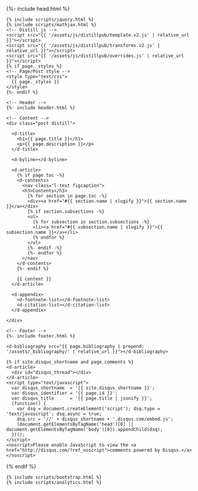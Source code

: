 <!DOCTYPE html>
<!-- _layouts/distill.html -->
<html>
  <head>
    {%- include head.html %}

    {% include scripts/jquery.html %}
    {% include scripts/mathjax.html %}
    <!-- Distill js -->
    <script src="{{ '/assets/js/distillpub/template.v2.js' | relative_url }}"></script>
    <script src="{{ '/assets/js/distillpub/transforms.v2.js' | relative_url }}"></script>
    <script src="{{ '/assets/js/distillpub/overrides.js' | relative_url }}"></script>
    {% if page._styles %}
    <!-- Page/Post style -->
    <style type="text/css">
      {{ page._styles }}
    </style>
    {%- endif %}
  </head>

  <d-front-matter>
    <script async type="text/json">{
      "title": "{{ page.title }}",
      "description": "{{ page.description }}",
      "published": "{{ page.date | date: '%B %-d, %Y' }}",
      "authors": [
        {% for author in page.authors -%}
        {
          "author": "{{ author.name }}",
          "authorURL": "{{ author.url }}",
          "affiliations": [
            {
              "name": "{{ author.affiliations.name }}",
              "url": "{{ author.affiliations.url }}"
            }
          ]
        }{% if forloop.last == false %},{% endif %}
        {% endfor %}
      ],
      "katex": {
        "delimiters": [
          {
            "left": "$",
            "right": "$",
            "display": false
          },
          {
            "left": "$$",
            "right": "$$",
            "display": true
          }
        ]
      }
    }</script>
  </d-front-matter>

  <body class="{%- if site.navbar_fixed -%}fixed-top-nav{%- endif -%} {%- unless site.footer_fixed -%}sticky-bottom-footer{%- endunless -%}">

    <!-- Header -->
    {%- include header.html %}

    <!-- Content -->
    <div class="post distill">

      <d-title>
        <h1>{{ page.title }}</h1>
        <p>{{ page.description }}</p>
      </d-title>

      <d-byline></d-byline>

      <d-article>
        {% if page.toc -%}
        <d-contents>
          <nav class="l-text figcaption">
          <h3>Contents</h3>
            {% for section in page.toc -%}
            <div><a href="#{{ section.name | slugify }}">{{ section.name }}</a></div>
            {% if section.subsections -%}
            <ul>
              {% for subsection in section.subsections -%}
              <li><a href="#{{ subsection.name | slugify }}">{{ subsection.name }}</a></li>
              {% endfor %}
            </ul>
            {%- endif -%}
            {%- endfor %}
          </nav>
        </d-contents>
        {%- endif %}

        {{ content }}
      </d-article>

      <d-appendix>
        <d-footnote-list></d-footnote-list>
        <d-citation-list></d-citation-list>
      </d-appendix>

    </div>

    <!-- Footer -->
    {%- include footer.html %}

    <d-bibliography src="{{ page.bibliography | prepend: '/assets/_bibliography/' | relative_url }}"></d-bibliography>
    
    {% if site.disqus_shortname and page.comments %}
    <d-article>
      <div id="disqus_thread"></div>
    </d-article>
    <script type="text/javascript">
      var disqus_shortname  = '{{ site.disqus_shortname }}';
      var disqus_identifier = '{{ page.id }}';
      var disqus_title      = '{{ page.title | jsonify }}';
      (function() {
        var dsq = document.createElement('script'); dsq.type = 'text/javascript'; dsq.async = true;
        dsq.src = '//' + disqus_shortname + '.disqus.com/embed.js';
        (document.getElementsByTagName('head')[0] || document.getElementsByTagName('body')[0]).appendChild(dsq);
      })();
    </script>
    <noscript>Please enable JavaScript to view the <a href="http://disqus.com/?ref_noscript">comments powered by Disqus.</a></noscript>
  {% endif %}

    {% include scripts/bootstrap.html %}
    {% include scripts/analytics.html %}
  </body>
</html>